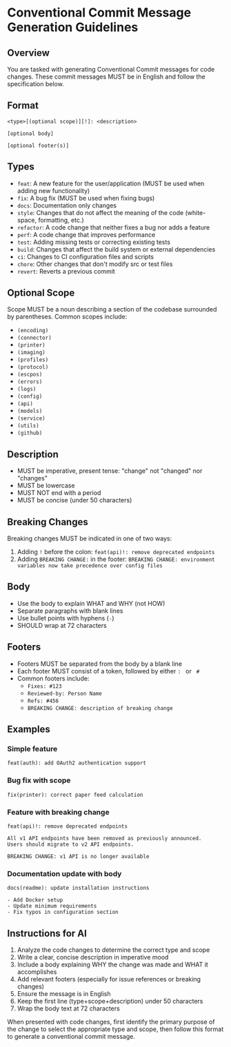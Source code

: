 # Conventional Commit Message Generation Guidelines

## Overview

You are tasked with generating Conventional Commit messages for code changes. These commit messages MUST be in English
and follow the specification below.

## Format

```
<type>[(optional scope)][!]: <description>

[optional body]

[optional footer(s)]
```

## Types

- `feat`: A new feature for the user/application (MUST be used when adding new functionality)
- `fix`: A bug fix (MUST be used when fixing bugs)
- `docs`: Documentation only changes
- `style`: Changes that do not affect the meaning of the code (white-space, formatting, etc.)
- `refactor`: A code change that neither fixes a bug nor adds a feature
- `perf`: A code change that improves performance
- `test`: Adding missing tests or correcting existing tests
- `build`: Changes that affect the build system or external dependencies
- `ci`: Changes to CI configuration files and scripts
- `chore`: Other changes that don't modify src or test files
- `revert`: Reverts a previous commit

## Optional Scope

Scope MUST be a noun describing a section of the codebase surrounded by parentheses. Common scopes include:

- `(encoding)`
- `(connector)`
- `(printer)`
- `(imaging)`
- `(profiles)`
- `(protocol)`
- `(escpos)`
- `(errors)`
- `(logs)`
- `(config)`
- `(api)`
- `(models)`
- `(service)`
- `(utils)`
- `(github)`

## Description

- MUST be imperative, present tense: "change" not "changed" nor "changes"
- MUST be lowercase
- MUST NOT end with a period
- MUST be concise (under 50 characters)

## Breaking Changes

Breaking changes MUST be indicated in one of two ways:

1. Adding `!` before the colon: `feat(api)!: remove deprecated endpoints`
2. Adding `BREAKING CHANGE:` in the footer:
   `BREAKING CHANGE: environment variables now take precedence over config files`

## Body

- Use the body to explain WHAT and WHY (not HOW)
- Separate paragraphs with blank lines
- Use bullet points with hyphens (`-`)
- SHOULD wrap at 72 characters

## Footers

- Footers MUST be separated from the body by a blank line
- Each footer MUST consist of a token, followed by either `: ` or ` #`
- Common footers include:
    - `Fixes: #123`
    - `Reviewed-by: Person Name`
    - `Refs: #456`
    - `BREAKING CHANGE: description of breaking change`

## Examples

### Simple feature

```
feat(auth): add OAuth2 authentication support
```

### Bug fix with scope

```
fix(printer): correct paper feed calculation
```

### Feature with breaking change

```
feat(api)!: remove deprecated endpoints

All v1 API endpoints have been removed as previously announced.
Users should migrate to v2 API endpoints.

BREAKING CHANGE: v1 API is no longer available
```

### Documentation update with body

```
docs(readme): update installation instructions

- Add Docker setup
- Update minimum requirements
- Fix typos in configuration section
```

## Instructions for AI

1. Analyze the code changes to determine the correct type and scope
2. Write a clear, concise description in imperative mood
3. Include a body explaining WHY the change was made and WHAT it accomplishes
4. Add relevant footers (especially for issue references or breaking changes)
5. Ensure the message is in English
6. Keep the first line (type+scope+description) under 50 characters
7. Wrap the body text at 72 characters

When presented with code changes, first identify the primary purpose of the change to select the appropriate type and
scope, then follow this format to generate a conventional commit message.

```